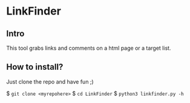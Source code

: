 # LinkFinder

## Intro

This tool grabs links and comments on a html page or a target list.

## How to install?

Just clone the repo and have fun ;)

$ `git clone <myrepohere>`
$ `cd LinkFinder`
$ `python3 linkfinder.py -h`

